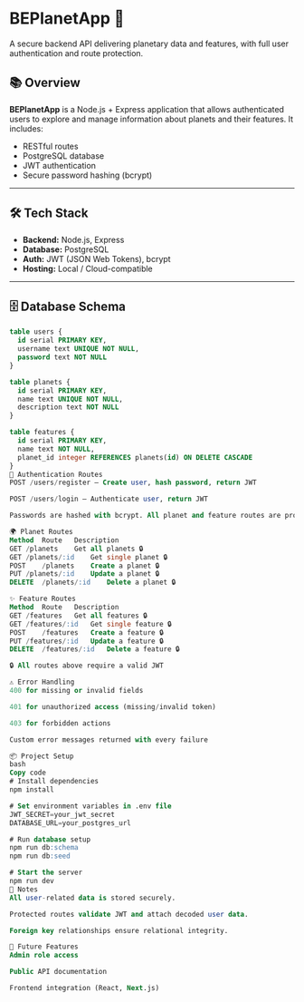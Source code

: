 # BEPlanetApp 🌌

A secure backend API delivering planetary data and features, with full user authentication and route protection.

## 📚 Overview

**BEPlanetApp** is a Node.js + Express application that allows authenticated users to explore and manage information about planets and their features. It includes:

- RESTful routes
- PostgreSQL database
- JWT authentication
- Secure password hashing (bcrypt)

---

## 🛠️ Tech Stack

- **Backend:** Node.js, Express
- **Database:** PostgreSQL
- **Auth:** JWT (JSON Web Tokens), bcrypt
- **Hosting:** Local / Cloud-compatible

---

## 🗄️ Database Schema

```sql
table users {
  id serial PRIMARY KEY,
  username text UNIQUE NOT NULL,
  password text NOT NULL
}

table planets {
  id serial PRIMARY KEY,
  name text UNIQUE NOT NULL,
  description text NOT NULL
}

table features {
  id serial PRIMARY KEY,
  name text NOT NULL,
  planet_id integer REFERENCES planets(id) ON DELETE CASCADE
}
🔐 Authentication Routes
POST /users/register – Create user, hash password, return JWT

POST /users/login – Authenticate user, return JWT

Passwords are hashed with bcrypt. All planet and feature routes are protected and require a valid token.

🌍 Planet Routes
Method	Route	Description
GET	/planets	Get all planets 🔒
GET	/planets/:id	Get single planet 🔒
POST	/planets	Create a planet 🔒
PUT	/planets/:id	Update a planet 🔒
DELETE	/planets/:id	Delete a planet 🔒

✨ Feature Routes
Method	Route	Description
GET	/features	Get all features 🔒
GET	/features/:id	Get single feature 🔒
POST	/features	Create a feature 🔒
PUT	/features/:id	Update a feature 🔒
DELETE	/features/:id	Delete a feature 🔒

🔒 All routes above require a valid JWT

⚠️ Error Handling
400 for missing or invalid fields

401 for unauthorized access (missing/invalid token)

403 for forbidden actions

Custom error messages returned with every failure

📦 Project Setup
bash
Copy code
# Install dependencies
npm install

# Set environment variables in .env file
JWT_SECRET=your_jwt_secret
DATABASE_URL=your_postgres_url

# Run database setup
npm run db:schema
npm run db:seed

# Start the server
npm run dev
📌 Notes
All user-related data is stored securely.

Protected routes validate JWT and attach decoded user data.

Foreign key relationships ensure relational integrity.

🧠 Future Features
Admin role access

Public API documentation

Frontend integration (React, Next.js)

